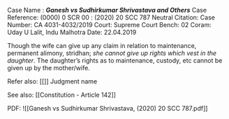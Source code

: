 Case Name : ***Ganesh vs Sudhirkumar Shrivastava and Others***
Case Reference: (0000) 0 SCR 00 :  (2020) 20 SCC 787
Neutral Citation:
Case Number: CA 4031-4032/2019
Court: Supreme Court
Bench: 02
Coram: Uday U Lalit, Indu Malhotra
Date: 22.04.2019

Though the wife can give up any claim in relation to maintenance, permanent alimony, stridhan; *she cannot give up rights which vest in the daughter*.
The daughter’s rights as to maintenance, custody, etc cannot be given up by the mother/wife.

Refer also:
[[]]
Judgment name

See also:
[[Constitution - Article 142]]

PDF:
![[Ganesh vs Sudhirkumar Shrivastava, (2020) 20 SCC 787.pdf]]